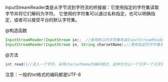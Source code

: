 InputStreamReader类是从字节流到字符流的桥接器：它使用指定的字符集读取字节并将它们解码为字符。 
它使用的字符集可以通过名称指定，也可以明确指定，或者可以接受平台的默认字符集。

@构造函数
```java
InputStreamReader(InputStream in);  //使用默认的字符集构造InputStreamReader
InputStreamReader(InputStream in, String charsetName);//使用指定的字符集名称构造InputStreamReader流
```
@方法
```java
int read()//读入一个字符，采用charsetName的编码格式，这样也可以一个汉字一个汉字的输入了
```

注意：一般的txt格式的编码都是UTF-8